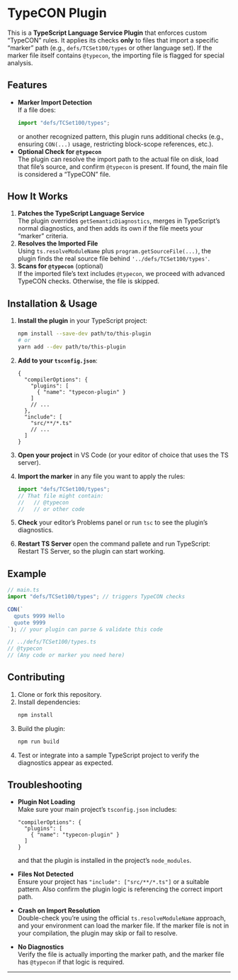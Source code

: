 # TypeCON Plugin

This is a **TypeScript Language Service Plugin** that enforces custom “TypeCON” rules. It applies its checks **only** to files that import a specific “marker” path (e.g., `defs/TCSet100/types` or other language set). If the marker file itself contains `@typecon`, the importing file is flagged for special analysis.

## Features

- **Marker Import Detection**  
  If a file does:
  ```ts
  import "defs/TCSet100/types";
  ```
  or another recognized pattern, this plugin runs additional checks (e.g., ensuring `CON(...)` usage, restricting block-scope references, etc.).
- **Optional Check for `@typecon`**  
  The plugin can resolve the import path to the actual file on disk, load that file’s source, and confirm `@typecon` is present. If found, the main file is considered a “TypeCON” file.

## How It Works

1. **Patches the TypeScript Language Service**  
   The plugin overrides `getSemanticDiagnostics`, merges in TypeScript’s normal diagnostics, and then adds its own if the file meets your “marker” criteria.
2. **Resolves the Imported File**  
   Using `ts.resolveModuleName` plus `program.getSourceFile(...)`, the plugin finds the real source file behind `'../defs/TCSet100/types'`.
3. **Scans for `@typecon`** (optional)  
   If the imported file’s text includes `@typecon`, we proceed with advanced TypeCON checks. Otherwise, the file is skipped.

## Installation & Usage

1. **Install the plugin** in your TypeScript project:
   ```bash
   npm install --save-dev path/to/this-plugin
   # or
   yarn add --dev path/to/this-plugin
   ```

2. **Add to your `tsconfig.json`**:
   ```jsonc
   {
     "compilerOptions": {
       "plugins": [
         { "name": "typecon-plugin" }
       ]
       // ...
     },
     "include": [
       "src/**/*.ts"
       // ...
     ]
   }
   ```

3. **Open your project** in VS Code (or your editor of choice that uses the TS server).  
4. **Import the marker** in any file you want to apply the rules:
   ```ts
   import "defs/TCSet100/types"; 
   // That file might contain: 
   //   // @typecon
   //   // or other code
   ```

5. **Check** your editor’s Problems panel or run `tsc` to see the plugin’s diagnostics.
6. **Restart TS Server** open the command pallete and run TypeScript: Restart TS Server, so the plugin can start working.

## Example

```ts
// main.ts
import "defs/TCSet100/types"; // triggers TypeCON checks

CON(`
  qputs 9999 Hello
  quote 9999
`); // your plugin can parse & validate this code
```

```ts
// ../defs/TCSet100/types.ts
// @typecon
// (Any code or marker you need here)
```

## Contributing

1. Clone or fork this repository.
2. Install dependencies:
   ```bash
   npm install
   ```
3. Build the plugin:
   ```bash
   npm run build
   ```
4. Test or integrate into a sample TypeScript project to verify the diagnostics appear as expected.

## Troubleshooting

- **Plugin Not Loading**  
  Make sure your main project’s `tsconfig.json` includes:
  ```jsonc
  "compilerOptions": {
    "plugins": [
      { "name": "typecon-plugin" }
    ]
  }
  ```
  and that the plugin is installed in the project’s `node_modules`.

- **Files Not Detected**  
  Ensure your project has `"include": ["src/**/*.ts"]` or a suitable pattern. Also confirm the plugin logic is referencing the correct import path.

- **Crash on Import Resolution**  
  Double-check you’re using the official `ts.resolveModuleName` approach, and your environment can load the marker file. If the marker file is not in your compilation, the plugin may skip or fail to resolve.

- **No Diagnostics**  
  Verify the file is actually importing the marker path, and the marker file has `@typecon` if that logic is required.

---